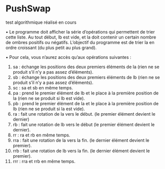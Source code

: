 # PushSwap
test algorithmique réalisé en cours


• Le programme doit afficher la série d’opérations qui permettent de trier cette liste. Au tout début, lb est vide, et la doit contenir un certain nombre de ombres positifs ou négatifs. L’objectif du programme est de trier la en ordre croissant (du plus petit au plus grand).

• Pour cela, vous n’aurez accès qu’aux opérations suivantes :
1. sa : échange les positions des deux premiers éléments de la (rien ne se produit s’il n’y a pas assez d’éléments).
2. sb : échange les positions des deux premiers éléments de lb (rien ne se produit s’il n’y a pas assez d’éléments).
3. sc : sa et sb en même temps.
4. pa : prend le premier élément de lb et le place à la première position de la (rien ne se produit si lb est vide).
5. pb : prend le premier élément de la et le place à la première position de lb (rien ne se produit si la est vide).
6. ra : fait une rotation de la vers le début. (le premier élément devient le dernier)
7. rb : fait une rotation de lb vers le début (le premier élément devient le dernier).
8. rr : ra et rb en même temps.
9. rra : fait une rotation de la vers la fin. (le dernier élément devient le premier).
10. rrb : fait une rotation de lb vers la fin. (le dernier élément devient le premier).
11. rrr : rra et rrb en même temps.

